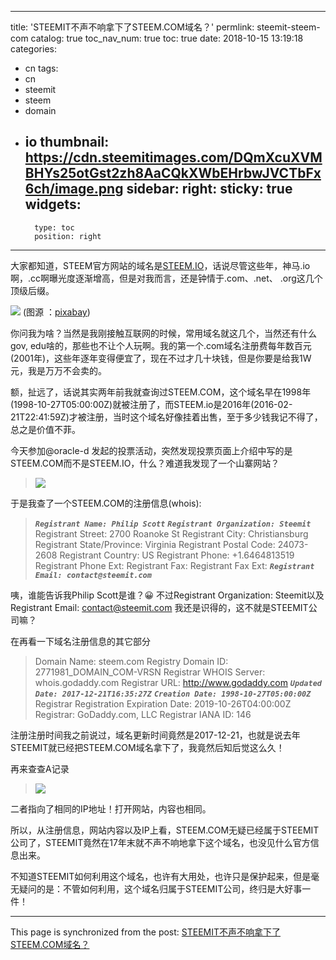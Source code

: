 
---
title: 'STEEMIT不声不响拿下了STEEM.COM域名？'
permlink: steemit-steem-com
catalog: true
toc_nav_num: true
toc: true
date: 2018-10-15 13:19:18
categories:
- cn
tags:
- cn
- steemit
- steem
- domain
- io
thumbnail: https://cdn.steemitimages.com/DQmXcuXVMBHYs25otGst2zh8AaCQkXWbEHrbwJVCTbFx6ch/image.png
sidebar:
    right:
        sticky: true
widgets:
    -
        type: toc
        position: right
---


大家都知道，STEEM官方网站的域名是[STEEM.IO](https://steem.io/)，话说尽管这些年，神马.io啊，.cc啊曝光度逐渐增高，但是对我而言，还是钟情于.com、.net、 .org这几个顶级后缀。

![](https://cdn.steemitimages.com/DQmXcuXVMBHYs25otGst2zh8AaCQkXWbEHrbwJVCTbFx6ch/image.png)
(图源 ：[pixabay](https://pixabay.com/))

你问我为啥？当然是我刚接触互联网的时候，常用域名就这几个，当然还有什么gov, edu啥的，那些也不让个人玩啊。我的第一个.com域名注册费每年数百元(2001年)，这些年逐年变得便宜了，现在不过才几十块钱，但是你要是给我1W元，我是万万不会卖的。

额，扯远了，话说其实两年前我就查询过STEEM.COM，这个域名早在1998年(1998-10-27T05:00:00Z)就被注册了，而STEEM.io是2016年(2016-02-21T22:41:59Z)才被注册，当时这个域名好像挂着出售，至于多少钱我记不得了，总之是价值不菲。

今天参加@oracle-d 发起的投票活动，突然发现投票页面上介绍中写的是STEEM.COM而不是STEEM.IO，什么？难道我发现了一个山寨网站？

>![](https://cdn.steemitimages.com/DQmNqL1jf8YMXAa12QAH2uXPxH7EbGYfgLndmbZA4wNpzUi/image.png)

于是我查了一个STEEM.COM的注册信息(whois):
>***`Registrant Name: Philip Scott`***
***`Registrant Organization: Steemit`***
Registrant Street: 2700 Roanoke St
Registrant City: Christiansburg
Registrant State/Province: Virginia
Registrant Postal Code: 24073-2608
Registrant Country: US
Registrant Phone: +1.6464813519
Registrant Phone Ext:
Registrant Fax:
Registrant Fax Ext:
***`Registrant Email: contact@steemit.com `***

咦，谁能告诉我Philip Scott是谁？😀 不过Registrant Organization: Steemit以及Registrant Email: contact@steemit.com 我还是识得的，这不就是STEEMIT公司嘛？

在再看一下域名注册信息的其它部分
>Domain Name: steem.com
Registry Domain ID: 2771981_DOMAIN_COM-VRSN
Registrar WHOIS Server: whois.godaddy.com
Registrar URL: http://www.godaddy.com
***`Updated Date: 2017-12-21T16:35:27Z`***
***`Creation Date: 1998-10-27T05:00:00Z`***
Registrar Registration Expiration Date: 2019-10-26T04:00:00Z
Registrar: GoDaddy.com, LLC
Registrar IANA ID: 146

注册注册时间我之前说过，域名更新时间竟然是2017-12-21，也就是说去年STEEMIT就已经把STEEM.COM域名拿下了，我竟然后知后觉这么久！

再来查查A记录
>![](https://cdn.steemitimages.com/DQmPHRbRrkGNd7Rabe9N2fXpspoi8W4DfNLV1YNnvipiQSW/image.png)

二者指向了相同的IP地址！打开网站，内容也相同。

所以，从注册信息，网站内容以及IP上看，STEEM.COM无疑已经属于STEEMIT公司了，STEEMIT竟然在17年末就不声不响地拿下这个域名，也没见什么官方信息出来。

不知道STEEMIT如何利用这个域名，也许有大用处，也许只是保护起来，但是毫无疑问的是：不管如何利用，这个域名归属于STEEMIT公司，终归是大好事一件！

- - -

This page is synchronized from the post: [STEEMIT不声不响拿下了STEEM.COM域名？](https://steemit.com/@oflyhigh/steemit-steem-com)
